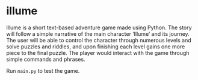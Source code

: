 # illume
Illume is a short text-based adventure game made using Python. The story will follow a simple narrative of the main character ‘Illume’ and its journey. The user will be able to control the character through numerous levels and solve puzzles and riddles, and upon finishing each level gains one more piece to the final puzzle. The player would interact with the game through simple commands and phrases. 

Run ```main.py``` to test the game.
